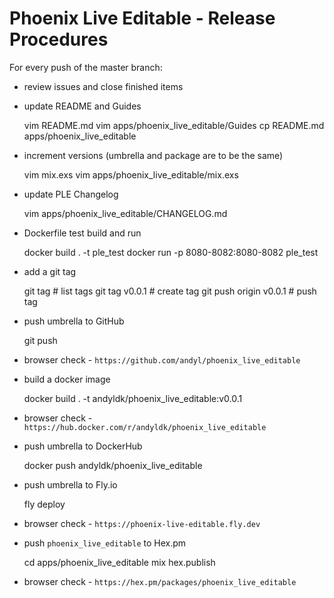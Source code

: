# Phoenix Live Editable - Release Procedures

For every push of the master branch:

- review issues and close finished items

- update README and Guides

    vim README.md 
    vim apps/phoenix_live_editable/Guides
    cp README.md apps/phoenix_live_editable

- increment versions (umbrella and package are to be the same)

    vim mix.exs
    vim apps/phoenix_live_editable/mix.exs 

- update PLE Changelog 

    vim apps/phoenix_live_editable/CHANGELOG.md 

- Dockerfile test build and run

    docker build . -t ple_test
    docker run -p 8080-8082:8080-8082 ple_test

- add a git tag 

    git tag                 # list tags 
    git tag v0.0.1          # create tag
    git push origin v0.0.1  # push tag

- push umbrella to GitHub 

    git push 

- browser check - `https://github.com/andyl/phoenix_live_editable`

- build a docker image 

    docker build . -t andyldk/phoenix_live_editable:v0.0.1

- browser check - `https://hub.docker.com/r/andyldk/phoenix_live_editable`

- push umbrella to DockerHub

    docker push andyldk/phoenix_live_editable 

- push umbrella to Fly.io 

    fly deploy

- browser check - `https://phoenix-live-editable.fly.dev`

- push `phoenix_live_editable` to Hex.pm

    cd apps/phoenix_live_editable
    mix hex.publish

- browser check - `https://hex.pm/packages/phoenix_live_editable`

